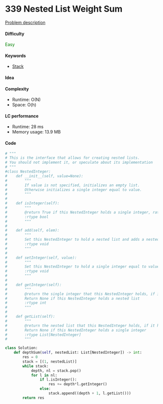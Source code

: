 339 Nested List Weight Sum
=======================
[Problem description](https://leetcode.com/problems/nested-list-weight-sum/)

#### Difficulty
<span style="color:green">Easy</span>

#### Keywords
- [Stack](../categories/stack.md)

#### Idea

#### Complexity
- Runtime: O(N)
- Space: O(h)
  
#### LC performance
- Runtime: 28 ms
- Memory usage: 13.9 MB

#### Code
```python
# """
# This is the interface that allows for creating nested lists.
# You should not implement it, or speculate about its implementation
# """
#class NestedInteger:
#    def __init__(self, value=None):
#        """
#        If value is not specified, initializes an empty list.
#        Otherwise initializes a single integer equal to value.
#        """
#
#    def isInteger(self):
#        """
#        @return True if this NestedInteger holds a single integer, rather than a nested list.
#        :rtype bool
#        """
#
#    def add(self, elem):
#        """
#        Set this NestedInteger to hold a nested list and adds a nested integer elem to it.
#        :rtype void
#        """
#
#    def setInteger(self, value):
#        """
#        Set this NestedInteger to hold a single integer equal to value.
#        :rtype void
#        """
#
#    def getInteger(self):
#        """
#        @return the single integer that this NestedInteger holds, if it holds a single integer
#        Return None if this NestedInteger holds a nested list
#        :rtype int
#        """
#
#    def getList(self):
#        """
#        @return the nested list that this NestedInteger holds, if it holds a nested list
#        Return None if this NestedInteger holds a single integer
#        :rtype List[NestedInteger]
#        """

class Solution:
    def depthSum(self, nestedList: List[NestedInteger]) -> int:
        res = 0
        stack = [(1, nestedList)]
        while stack:
            depth, nl = stack.pop()
            for l in nl:
                if l.isInteger():
                    res += depth*l.getInteger()
                else:
                    stack.append((depth + 1, l.getList()))
        return res
```